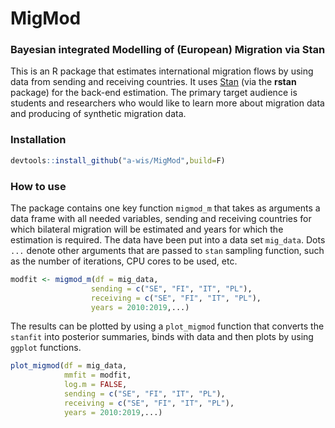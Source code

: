 # MigMod

### Bayesian integrated Modelling of (European) Migration via Stan

This is an R package that estimates international migration flows by using data from sending and receiving countries. It uses
[Stan](https://mc-stan.org) (via the **rstan** package) for the back-end estimation. The primary target audience is students and researchers who would like to learn more about migration data and producing of synthetic migration data. 

### Installation

```r
devtools::install_github("a-wis/MigMod",build=F)
```

### How to use

The package contains one key function `migmod_m` that takes as arguments a data frame with all needed variables, sending and receiving countries for which bilateral migration will be estimated and years for which the estimation is required. The data have been put into a data set `mig_data`. Dots `...` denote other arguments that are passed to `stan` sampling function, such as the number of iterations, CPU cores to be used, etc. 

```r
modfit <- migmod_m(df = mig_data, 
                  sending = c("SE", "FI", "IT", "PL"),
                  receiving = c("SE", "FI", "IT", "PL"),
                  years = 2010:2019,...)
```

The results can be plotted by using a `plot_migmod` function that converts the `stanfit` into posterior summaries, binds with data and then plots by using `ggplot` functions.

```r
plot_migmod(df = mig_data, 
            mmfit = modfit,
            log.m = FALSE,
            sending = c("SE", "FI", "IT", "PL"),
            receiving = c("SE", "FI", "IT", "PL"),
            years = 2010:2019,...)
```
